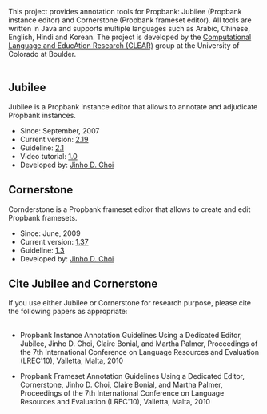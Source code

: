 This project provides annotation tools for Propbank: Jubilee (Propbank instance editor) and Cornerstone (Propbank frameset editor).  All tools are written in Java and supports multiple languages such as  Arabic, Chinese, English, Hindi and Korean.  The project is developed by the [Computational Language and EducAtion Research (CLEAR)](http://clear.colorado.edu/) group at the University of Colorado at Boulder.
<br><br>

<h2>Jubilee</h2>

Jubilee is a Propbank instance editor that allows to annotate and adjudicate Propbank instances.<br>
<ul><li>Since: September, 2007<br>
</li><li>Current version: <a href='http://propbank.googlecode.com/files/jubilee-2.19.jar'>2.19</a>
</li><li>Guideline: <a href='http://docs.google.com/fileview?id=0B7RpW8FzdxIvZmQyYTA5YzgtYjM3Zi00YTY5LWJmMjktYWRkYWE2N2FlNjVk&hl=en'>2.1</a>
</li><li>Video tutorial: <a href='http://verbs.colorado.edu/~choijd/jubilee/jubilee_tutorial.mov'>1.0</a>
</li><li>Developed by: <a href='http://sites.google.com/site/jinhodchoi/'>Jinho D. Choi</a></li></ul>

<h2>Cornerstone</h2>
Cornderstone is a Propbank frameset editor that allows to create and edit Propbank framesets.<br>
<ul><li>Since: June, 2009<br>
</li><li>Current version: <a href='http://propbank.googlecode.com/files/cornerstone-1.37.jar'>1.37</a>
</li><li>Guideline: <a href='http://docs.google.com/fileview?id=0B7RpW8FzdxIvYTE3OTAzMGYtZGIyMC00N2I5LTgwYjItOTUwMDYwYWNhNmRk&hl=en'>1.3</a>
</li><li>Developed by: <a href='http://verbs.colorado.edu/~choijd'>Jinho D. Choi</a></li></ul>

<h2>Cite Jubilee and Cornerstone</h2>

If you use either Jubilee or Cornerstone for research purpose, please cite the following papers as appropriate:<br>
<br>
<ul><li>Propbank Instance Annotation Guidelines Using a Dedicated Editor, Jubilee, Jinho D. Choi, Claire Bonial, and Martha Palmer, Proceedings of the 7th International Conference on Language Resources and Evaluation (LREC'10), Valletta, Malta, 2010</li></ul>

<ul><li>Propbank Frameset Annotation Guidelines Using a Dedicated Editor, Cornerstone, Jinho D. Choi, Claire Bonial, and Martha Palmer, Proceedings of the 7th International Conference on Language Resources and Evaluation (LREC'10), Valletta, Malta, 2010